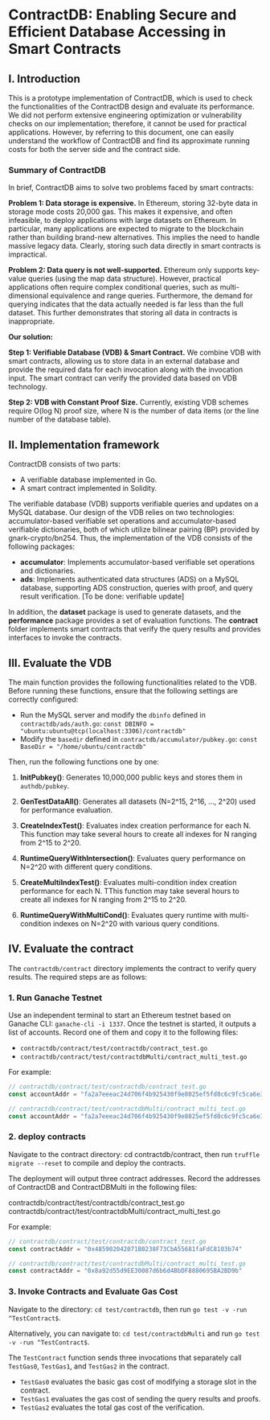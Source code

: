 # ContractDB: Enabling Secure and Efficient Database Accessing in Smart Contracts

## I. Introduction

This is a prototype implementation of ContractDB, which is used to check the functionalities of the ContractDB design and evaluate its performance. We did not perform extensive engineering optimization or vulnerability checks on our implementation; therefore, it cannot be used for practical applications. However, by referring to this document, one can easily understand the workflow of ContractDB and find its approximate running costs for both the server side and the contract side.

### Summary of ContractDB

In brief, ContractDB aims to solve two problems faced by smart contracts:

**Problem 1: Data storage is expensive.**
In Ethereum, storing 32-byte data in storage mode costs 20,000 gas. This makes it expensive, and often infeasible, to deploy applications with large datasets on Ethereum. In particular, many applications are expected to migrate to the blockchain rather than building brand-new alternatives. This implies the need to handle massive legacy data. Clearly, storing such data directly in smart contracts is impractical.

**Problem 2: Data query is not well-supported.**
Ethereum only supports key-value queries (using the map data structure). However, practical applications often require complex conditional queries, such as multi-dimensional equivalence and range queries. Furthermore, the demand for querying indicates that the data actually needed is far less than the full dataset. This further demonstrates that storing all data in contracts is inappropriate.

**Our solution:**

**Step 1: Verifiable Database (VDB) & Smart Contract.** We combine VDB with smart contracts, allowing us to store data in an external database and provide the required data for each invocation along with the invocation input. The smart contract can verify the provided data based on VDB technology.

**Step 2: VDB with Constant Proof Size.** Currently, existing VDB schemes require O(log N) proof size, where N is the number of data items (or the line number of the database table).

## II. Implementation framework

ContractDB consists of two parts:

- A verifiable database implemented in Go.
- A smart contract implemented in Solidity.

The verifiable database (VDB) supports verifiable queries and updates on a MySQL database. Our design of the VDB relies on two technologies: accumulator-based verifiable set operations and accumulator-based verifiable dictionaries, both of which utilize bilinear pairing (BP) provided by gnark-crypto/bn254. Thus, the implementation of the VDB consists of the following packages:

- **accumulator**: Implements accumulator-based verifiable set operations and dictionaries.
- **ads**: Implements authenticated data structures (ADS) on a MySQL database, supporting ADS construction, queries with proof, and query result verification. [To be done: verifiable update]

In addition, the **dataset** package is used to generate datasets, and the **performance** package provides a set of evaluation functions. The **contract** folder implements smart contracts that verify the query results and provides interfaces to invoke the contracts.

## III. Evaluate the VDB

The main function provides the following functionalities related to the VDB. Before running these functions, ensure that the following settings are correctly configured:

- Run the MySQL server and modify the `dbinfo` defined in `contractdb/ads/auth.go`:
  `const DBINFO = "ubuntu:ubuntu@tcp(localhost:3306)/contractdb"`
- Modify the `basedir` defined in `contractdb/accumulator/pubkey.go`:
  `const BaseDir = "/home/ubuntu/contractdb"`

Then, run the following functions one by one:

1. **InitPubkey()**: Generates 10,000,000 public keys and stores them in `authdb/pubkey`.

2. **GenTestDataAll()**: Generates all datasets (N=2^15, 2^16, ..., 2^20) used for performance evaluation.

3. **CreateIndexTest()**: Evaluates index creation performance for each N. This function may take several hours to create all indexes for N ranging from 2^15 to 2^20.

4. **RuntimeQueryWithIntersection()**: Evaluates query performance on N=2^20 with different query conditions.

5. **CreateMultiIndexTest()**: Evaluates multi-condition index creation performance for each N. TThis function may take several hours to create all indexes for N ranging from 2^15 to 2^20.

6. **RuntimeQueryWithMultiCond()**: Evaluates query runtime with multi-condition indexes on N=2^20 with various query conditions.

## IV. Evaluate the contract

The `contractdb/contract` directory implements the contract to verify query results. The required steps are as follows:

### 1. Run Ganache Testnet

Use an independent terminal to start an Ethereum testnet based on Ganache CLI:
`ganache-cli -i 1337`. Once the testnet is started, it outputs a list of accounts. Record one of them and copy it to the following files:

- `contractdb/contract/test/contractdb/contract_test.go`
- `contractdb/contract/test/contractdbMulti/contract_multi_test.go`

For example:

```go
// contractdb/contract/test/contractdb/contract_test.go
const accountAddr = "fa2a7eeeac24d706f4b925430f9e8025ef5fd0c6c9fc5ca6e3e48f6dbb71ebed"

// contractdb/contract/test/contractdbMulti/contract_multi_test.go
const accountAddr = "fa2a7eeeac24d706f4b925430f9e8025ef5fd0c6c9fc5ca6e3e48f6dbb71ebed"
```

### 2. deploy contracts

Navigate to the contract directory:
cd contractdb/contract, then run `truffle migrate --reset` to compile and deploy the contracts.

The deployment will output three contract addresses. Record the addresses of ContractDB and ContractDBMulti in the following files:

contractdb/contract/test/contractdb/contract_test.go
contractdb/contract/test/contractdbMulti/contract_multi_test.go

For example:

```go
// contractdb/contract/test/contractdb/contract_test.go
const contractAddr = "0x485902042071B0238F73CbA55681faFdC8103b74"

// contractdb/contract/test/contractdbMulti/contract_multi_test.go
const contractAddr = "0x8a92d55d9EE30087d6b6d4BbDF8880695BA2BD9b"
```

### 3. Invoke Contracts and Evaluate Gas Cost

Navigate to the directory:
`cd test/contractdb`, then run `go test -v -run ^TestContract$`.

Alternatively, you can navigate to:
`cd test/contractdbMulti` and run `go test -v -run ^TestContract$`.

The `TestContract` function sends three invocations that separately call `TestGas0`, `TestGas1`, and `TestGas2` in the contract.

- `TestGas0` evaluates the basic gas cost of modifying a storage slot in the contract.
- `TestGas1` evaluates the gas cost of sending the query results and proofs.
- `TestGas2` evaluates the total gas cost of the verification.
